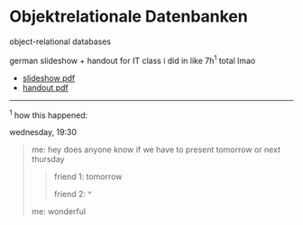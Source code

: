 # Objektrelationale Datenbanken

object-relational databases

german slideshow + handout for IT class i did in like 7h<sup>1</sup> total lmao

- [slideshow pdf](https://github.com/IceDynamix/Objektrelationale-Datenbanken/blob/master/beamer/Objektrelationale_Datenbanken.pdf)
- [handout pdf](https://github.com/IceDynamix/Objektrelationale-Datenbanken/blob/master/handout/handout.pdf)

---

<sup>1</sup> how this happened:

wednesday, 19:30

> me: hey does anyone know if we have to present tomorrow or next thursday
>
> > friend 1: tomorrow
> >
> > friend 2: ^
>
> me: wonderful
